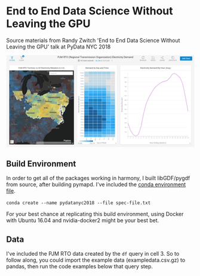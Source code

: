 # End to End Data Science Without Leaving the GPU

Source materials from Randy Zwitch 'End to End Data Science Without Leaving the GPU' talk at PyData NYC 2018

![](omnisci_screenshot.png)

## Build Environment

In order to get all of the packages working in harmony, I built libGDF/pygdf from source, after building pymapd. I've included the [conda environment file](https://github.com/omnisci/pydatanyc2018/blob/master/spec-file.txt). 

`conda create --name pydatanyc2018 --file spec-file.txt`

For your best chance at replicating this build environment, using Docker with Ubuntu 16.04 and nvidia-docker2 might be your best bet.

## Data

I've included the PJM RTO data created by the `df` query in cell 3. So to follow along, you could import the example data (exampledata.csv.gz) to pandas, then run the code examples below that query step.

